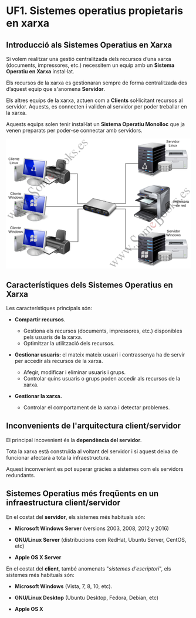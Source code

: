 <!-- notoc -->

# UF1. Sistemes operatius propietaris en xarxa

## Introducció als Sistemes Operatius en Xarxa

Si volem realitzar una gestió centralitzada dels recursos d’una xarxa (documents, impressores, etc.) necessitem un equip amb un **Sistema Operatiu en Xarxa** instal·lat.

Els recursos de la xarxa es gestionaran sempre de forma centralitzada des d’aquest equip que s'anomena **Servidor**.

Els altres equips de la xarxa, actuen com a **Clients** sol·licitant recursos al servidor. Aquests, es connecten i validen al servidor per poder treballar en la xarxa.

Aquests equips solen tenir instal·lat un **Sistema Operatiu Monolloc** que ja venen preparats per poder-se connectar amb servidors.

![](/assets/clientServidor.png)

## Característiques dels Sistemes Operatius en Xarxa

Les característiques principals són:

* **Compartir recursos**. 
  * Gestiona els recursos (documents, impressores, etc.) disponibles pels usuaris de la xarxa.
  * Optimitzar la utilització dels recursos.

* **Gestionar usuaris:** el mateix mateix usuari i contrassenya ha de servir per accedir als recursos de la xarxa. 
  * Afegir, modificar i eliminar usuaris i grups.
  * Controlar quins usuaris o grups poden accedir als recursos de la xarxa.

* **Gestionar la xarxa.** 
  * Controlar el comportament de la xarxa i detectar problemes.
  
## Inconvenients de l'arquitectura client/servidor

El principal incovenient és la **dependència del servidor**. 

Tota la xarxa està construïda al voltant del servidor i si aquest deixa de funcionar afectarà a tota la infraestructura.

Aquest inconvenient es pot superar gràcies a sistemes com els servidors redundants.

## Sistemes Operatius més freqüents en un infraestructura client/servidor

En el costat del **servidor**, els sistemes més habituals són:

* **Microsoft Windows Server** (versions 2003, 2008, 2012 y 2016)

* **GNU/Linux Server** (distribucions com RedHat, Ubuntu Server, CentOS, etc)

* **Apple OS X Server**

En el costat del **client**, també anomenats "_sistemes d'escriptori_", els sistemes més habituals són:

* **Microsoft Windows** (Vista, 7, 8, 10, etc).

* **GNU/Linux Desktop** (Ubuntu Desktop, Fedora, Debian, etc)

* **Apple OS X**

